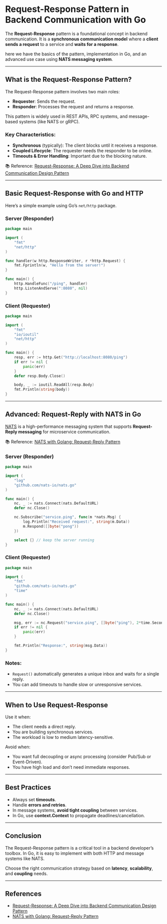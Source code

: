 # Request-Response Pattern in Backend Communication with Go

The **Request-Response** pattern is a foundational concept in backend communication. It is a **synchronous communication model** where a **client sends a request** to a service and **waits for a response**.

here we have the basics of the pattern, implementation in Go, and an advanced use case using **NATS messaging system**.

---

##  What is the Request-Response Pattern?

The Request-Response pattern involves two main roles:

- **Requester**: Sends the request.
- **Responder**: Processes the request and returns a response.

This pattern is widely used in REST APIs, RPC systems, and message-based systems (like NATS or gRPC).

### Key Characteristics:

- **Synchronous** (typically): The client blocks until it receives a response.
- **Coupled Lifecycle**: The requester needs the responder to be online.
- **Timeouts & Error Handling**: Important due to the blocking nature.

📚 Reference: [Request-Response: A Deep Dive into Backend Communication Design Pattern](https://ritikchourasiya.medium.com/request-response-a-deep-dive-into-backend-communication-design-pattern-47d641d9eb90)

---

## Basic Request-Response with Go and HTTP

Here’s a simple example using Go’s `net/http` package.

### Server (Responder)

```go
package main

import (
    "fmt"
    "net/http"
)

func handler(w http.ResponseWriter, r *http.Request) {
    fmt.Fprintln(w, "Hello from the server!")
}

func main() {
    http.HandleFunc("/ping", handler)
    http.ListenAndServe(":8080", nil)
}
```

### Client (Requester)

```go
package main

import (
    "fmt"
    "io/ioutil"
    "net/http"
)

func main() {
    resp, err := http.Get("http://localhost:8080/ping")
    if err != nil {
        panic(err)
    }
    defer resp.Body.Close()

    body, _ := ioutil.ReadAll(resp.Body)
    fmt.Println(string(body))
}
```

---

##  Advanced: Request-Reply with NATS in Go

[NATS](https://nats.io) is a high-performance messaging system that supports **Request-Reply messaging** for microservice communication.

📚 Reference: [NATS with Golang: Request-Reply Pattern](https://medium.com/@luke-m/nats-with-golang-request-reply-pattern-f5a3f851f6ed)

### Server (Responder)

```go
package main

import (
    "log"
    "github.com/nats-io/nats.go"
)

func main() {
    nc, _ := nats.Connect(nats.DefaultURL)
    defer nc.Close()

    nc.Subscribe("service.ping", func(m *nats.Msg) {
        log.Println("Received request:", string(m.Data))
        m.Respond([]byte("pong"))
    })

    select {} // keep the server running
}
```

### Client (Requester)

```go
package main

import (
    "fmt"
    "github.com/nats-io/nats.go"
    "time"
)

func main() {
    nc, _ := nats.Connect(nats.DefaultURL)
    defer nc.Close()

    msg, err := nc.Request("service.ping", []byte("ping"), 2*time.Second)
    if err != nil {
        panic(err)
    }

    fmt.Println("Response:", string(msg.Data))
}
```

###  Notes:

- `Request()` automatically generates a unique inbox and waits for a single reply.
- You can add timeouts to handle slow or unresponsive services.

---

##  When to Use Request-Response

 Use it when:

- The client needs a direct reply.
- You are building synchronous services.
- The workload is low to medium latency-sensitive.

 Avoid when:

- You want full decoupling or async processing (consider Pub/Sub or Event-Driven).
- You have high load and don’t need immediate responses.

---

##  Best Practices

- Always set **timeouts**.
- Handle **errors and retries**.
- In message systems, **avoid tight coupling** between services.
- In Go, use **context.Context** to propagate deadlines/cancellation.

---

## Conclusion

The Request-Response pattern is a critical tool in a backend developer’s toolbox. In Go, it is easy to implement with both HTTP and message systems like NATS.

Choose the right communication strategy based on **latency**, **scalability**, and **coupling** needs.

---

## References

- [Request-Response: A Deep Dive into Backend Communication Design Pattern](https://ritikchourasiya.medium.com/request-response-a-deep-dive-into-backend-communication-design-pattern-47d641d9eb90)
- [NATS with Golang: Request-Reply Pattern](https://medium.com/@luke-m/nats-with-golang-request-reply-pattern-f5a3f851f6ed)
